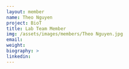 ```yaml
---
layout: member
name: Theo Nguyen
project: BioT
title: Lab Team Member
img: /assets/images/members/Theo Nguyen.jpg
email:
weight: 
biography: >
linkedin:
---
```

